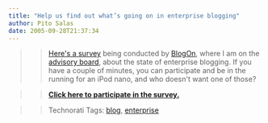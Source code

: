 ```yaml
---
title: "Help us find out what’s going on in enterprise blogging"
author: Pito Salas
date: 2005-09-28T21:37:34
---
```



>>

>> [Here's a
survey](<http://www.surveymonkey.com/Users/70157786/Surveys/665601347079/3BE2D80C-38A7-456E-B6B9-08AA25F1744B.asp?U=665601347079&DO_NOT_COPY_THIS_LINK>)
being conducted by [BlogOn](<http://www.blogonevent.com/blogon2005/>), where I
am on the [advisory
board](<http://www.blogonevent.com/blogon2005/2005/07/pito_salas.html>), about
the state of enterprise blogging. If you have a couple of minutes, you can
participate and be in the running for an iPod nano, and who doesn't want one
of those?

>>

>> **[Click here to participate in the
survey.](<http://www.surveymonkey.com/Users/70157786/Surveys/665601347079/3BE2D80C-38A7-456E-B6B9-08AA25F1744B.asp?U=665601347079&DO_NOT_COPY_THIS_LINK>)**

>>

>> Technorati Tags: [blog](<http://www.technorati.com/tag/blog>),
[enterprise](<http://www.technorati.com/tag/enterprise>)


